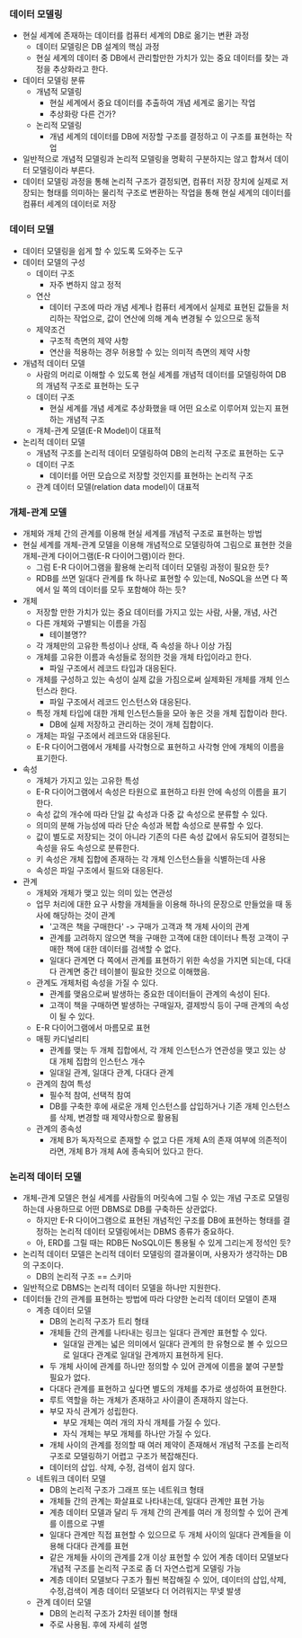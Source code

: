 ### 데이터 모델링
- 현실 세계에 존재하는 데이터를 컴퓨터 세계의 DB로 옮기는 변환 과정
  - 데이터 모델링은 DB 설계의 핵심 과정
  - 현실 세계의 데이터 중 DB에서 관리할만한 가치가 있는 중요 데이터를 찾는 과정을 추상화라고 한다.
- 데이터 모델링 분류
  - 개념적 모델링
    - 현실 세계에서 중요 데이터를 추출하여 개념 세계로 옮기는 작업
    - 추상화랑 다른 건가?
  - 논리적 모델링
    - 개념 세계의 데이터를 DB에 저장할 구조를 결정하고 이 구조를 표현하는 작업
- 일반적으로 개념적 모델링과 논리적 모델링을 명확히 구분하지는 않고 합쳐서 데이터 모델링이라 부른다.
- 데이터 모델링 과정을 통해 논리적 구조가 결정되면, 컴퓨터 저장 장치에 실제로 저장되는 형태를 의미하는 물리적 구조로 변환하는 작업을 통해 현실 세계의 데이터를 컴퓨터 세계의 데이터로 저장

### 데이터 모델
- 데이터 모델링을 쉽게 할 수 있도록 도와주는 도구
- 데이터 모델의 구성
  - 데이터 구조
    - 자주 변하지 않고 정적
  - 연산
    - 데이터 구조에 따라 개념 세계나 컴퓨터 세계에서 실제로 표현된 값들을 처리하는 작업으로, 값이 연산에 의해 계속 변경될 수 있으므로 동적
  - 제약조건
    - 구조적 측면의 제약 사항
    - 연산을 적용하는 경우 허용할 수 있는 의미적 측면의 제약 사항
- 개념적 데이터 모델
  - 사람의 머리로 이해할 수 있도록 현실 세계를 개념적 데이터를 모델링하여 DB의 개념적 구조로 표현하는 도구
  - 데이터 구조
    - 현실 세계를 개념 세계로 추상화했을 때 어떤 요소로 이루어져 있는지 표현하는 개념적 구조
  - 개체-관계 모델(E-R Model)이 대표적
- 논리적 데이터 모델
  - 개념적 구조를 논리적 데이터 모델링하여 DB의 논리적 구조로 표현하는 도구
  - 데이터 구조
    - 데이터를 어떤 모습으로 저장할 것인지를 표현하는 논리적 구조
  - 관계 데이터 모델(relation data model)이 대표적

### 개체-관계 모델
- 개체와 개체 간의 관계를 이용해 현실 세계를 개념적 구조로 표현하는 방법
- 현실 세계를 개체-관계 모델을 이용해 개념적으로 모델링하여 그림으로 표현한 것을 개체-관계 다이어그램(E-R 다이어그램)이라 한다.
  - 그럼 E-R 다이어그램을 활용해 논리적 데이터 모델링 과정이 필요한 듯?
  - RDB를 쓰면 일대다 관계를 fk 하나로 표현할 수 있는데, NoSQL을 쓰면 다 쪽에서 일 쪽의 데이터를 모두 포함해야 하는 듯?
- 개체
  - 저장할 만한 가치가 있는 중요 데이터를 가지고 있는 사람, 사물, 개념, 사건
  - 다른 개체와 구별되는 이름을 가짐
    - 테이블명??
  - 각 개체만의 고유한 특성이나 상태, 즉 속성을 하나 이상 가짐
  - 개체를 고유한 이름과 속성들로 정의한 것을 개체 타입이라고 한다.
    - 파일 구조에서 레코드 타입과 대응된다.
  - 개체를 구성하고 있는 속성이 실제 값을 가짐으로써 실제화된 개체를 개체 인스턴스라 한다.
    - 파일 구조에서 레코드 인스턴스와 대응된다.
  - 특정 개체 타입에 대한 개체 인스턴스들을 모아 놓은 것을 개체 집합이라 한다.
    - DB에 실제 저장하고 관리하는 것이 개체 집합이다.
  - 개체는 파일 구조에서 레코드와 대응된다.
  - E-R 다이어그램에서 개체를 사각형으로 표현하고 사각형 안에 개체의 이름을 표기한다.
- 속성
  - 개체가 가지고 있는 고유한 특성
  - E-R 다이어그램에서 속성은 타원으로 표현하고 타원 안에 속성의 이름을 표기한다.
  - 속성 값의 개수에 따라 단일 값 속성과 다중 값 속성으로 분류할 수 있다.
  - 의미의 분해 가능성에 따라 단순 속성과 복합 속성으로 분류할 수 있다.
  - 값이 별도로 저장되는 것이 아니라 기존의 다른 속성 값에서 유도되어 결정되는 속성을 유도 속성으로 분류한다.
  - 키 속성은 개체 집합에 존재하는 각 개체 인스턴스들을 식별하는데 사용
  - 속성은 파일 구조에서 필드와 대응된다.
- 관계
  - 개체와 개체가 맺고 있는 의미 있는 연관성
  - 업무 처리에 대한 요구 사항을 개체들을 이용해 하나의 문장으로 만들었을 때 동사에 해당하는 것이 관계
    - '고객은 책을 구매한다' -> 구매가 고객과 책 개체 사이의 관계
    - 관계를 고려하지 않으면 책을 구매한 고객에 대한 데이터나 특정 고객이 구매한 책에 대한 데이터를 검색할 수 없다.
    - 일대다 관계면 다 쪽에서 관계를 표현하기 위한 속성을 가지면 되는데, 다대다 관계면 중간 테이블이 필요한 것으로 이해했음.
  - 관계도 개체처럼 속성을 가질 수 있다.
    - 관계를 맺음으로써 발생하는 중요한 데이터들이 관계의 속성이 된다.
    - 고객이 책을 구매하면 발생하는 구매일자, 결제방식 등이 구매 관계의 속성이 될 수 있다.
  - E-R 다이어그램에서 마름모로 표현
  - 매핑 카디널리티
    - 관계를 맺는 두 개체 집합에서, 각 개체 인스턴스가 연관성을 맺고 있는 상대 개체 집합의 인스턴스 개수
    - 일대일 관계, 일대다 관계, 다대다 관계
  - 관계의 참여 특성
    - 필수적 참여, 선택적 참여
    - DB를 구축한 후에 새로운 개체 인스턴스를 삽입하거나 기존 개체 인스턴스를 삭제, 변경할 때 제약사항으로 활용됨
  - 관계의 종속성
    - 개체 B가 독자적으로 존재할 수 없고 다른 개체 A의 존재 여부에 의존적이라면, 개체 B가 개체 A에 종속되어 있다고 한다.

### 논리적 데이터 모델
- 개체-관계 모델은 현실 세계를 사람들의 머릿속에 그릴 수 있는 개념 구조로 모델링하는데 사용하므로 어떤 DBMS로 DB를 구축하든 상관없다.
  - 하지만 E-R 다이어그램으로 표현된 개념적인 구조를 DB에 표현하는 형태를 결정하는 논리적 데이터 모델링에서는 DBMS 종류가 중요하다.
  - 아, ERD를 그릴 때는 RDB든 NoSQL이든 통용될 수 있게 그리는게 정석인 듯?
- 논리적 데이터 모델은 논리적 데이터 모델링의 결과물이며, 사용자가 생각하는 DB의 구조이다.
  - DB의 논리적 구조 == 스키마
- 일반적으로 DBMS는 논리적 데이터 모델을 하나만 지원한다.
- 데이터들 간의 관계를 표현하는 방법에 따라 다양한 논리적 데이터 모델이 존재
  - 계층 데이터 모델
    - DB의 논리적 구조가 트리 형태
    - 개체들 간의 관계를 나타내는 링크는 일대다 관계만 표현할 수 있다.
      - 일대일 관계는 넓은 의미에서 일대다 관계의 한 유형으로 볼 수 있으므로 일대다 관계로 일대일 관계까지 표현하게 된다.
    - 두 개체 사이에 관계를 하나만 정의할 수 있어 관계에 이름을 붙여 구분할 필요가 없다.
    - 다대다 관계를 표현하고 싶다면 별도의 개체를 추가로 생성하여 표현한다.
    - 루트 역할을 하는 개체가 존재하고 사이클이 존재하지 않는다.
    - 부모 자식 관계가 성립한다.
      - 부모 개체는 여러 개의 자식 개체를 가질 수 있다.
      - 자식 개체는 부모 개체를 하나만 가질 수 있다.
    - 개체 사이의 관계를 정의할 때 여러 제약이 존재해서 개념적 구조를 논리적 구조로 모델링하기 어렵고 구조가 복잡해진다.
    - 데이터의 삽입. 삭제, 수정, 검색이 쉽지 않다.
  - 네트워크 데이터 모델
    - DB의 논리적 구조가 그래프 또는 네트워크 형태
    - 개체들 간의 관계는 화살표로 나타내는데, 일대다 관계만 표현 가능
    - 계층 데이터 모델과 달리 두 개체 간의 관계를 여러 개 정의할 수 있어 관계를 이름으로 구별
    - 일대다 관계만 직접 표현할 수 있으므로 두 개체 사이의 일대다 관계들을 이용해 다대다 관계를 표현
    - 같은 개체들 사이의 관계를 2개 이상 표현할 수 있어 계층 데이터 모델보다 개념적 구조를 논리적 구조로 좀 더 자연스럽게 모델링 가능
    - 계층 데이터 모델보다 구조가 훨씬 복잡해질 수 있어, 데이터의 삽입,삭제,수정,검색이 계층 데이터 모델보다 더 어려워지는 무넺 발생
  - 관계 데이터 모델
    - DB의 논리적 구조가 2차원 테이블 형태
    - 주로 사용됨. 후에 자세히 설명
